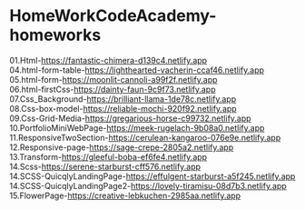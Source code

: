 # HomeWorkCodeAcademy-homeworks
01.Html-https://fantastic-chimera-d139c4.netlify.app <br>
04.html-form-table-https://lighthearted-vacherin-ccaf46.netlify.app <br>
05.html-form-https://moonlit-cannoli-a99f2f.netlify.app <br>
06.html-firstCss-https://dainty-faun-9c9f73.netlify.app <br>
07.Css_Background-https://brilliant-llama-1de78c.netlify.app <br>
08.Css-box-model-https://reliable-mochi-920f92.netlify.app <br>
09.Css-Grid-Media-https://gregarious-horse-c99732.netlify.app <br>
10.PortfolioMiniWebPage-https://meek-rugelach-9b08a0.netlify.app <br>
11.ResponsiveTwoSection-https://cerulean-kangaroo-076e9e.netlify.app <br>
12.Responsive-page-https://sage-crepe-2805a2.netlify.app <br>
13.Transform-https://gleeful-boba-ef6fe4.netlify.app <br>
14.Scss-https://serene-starburst-cff576.netlify.app <br>
14.SCSS-QuicqlyLandingPage-https://effulgent-starburst-a5f245.netlify.app <br>
14.SCSS-QuicqlyLandingPage2-https://lovely-tiramisu-08d7b3.netlify.app <br>
15.FlowerPage-https://creative-lebkuchen-2985aa.netlify.app <br>


